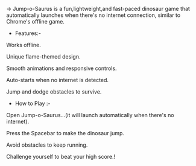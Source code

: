 -> Jump-o-Saurus is a fun,lightweight,and fast-paced dinosaur game that automatically launches when there's no internet connection, similar to Chrome's offline game.

* Features:-

Works offline.

Unique flame-themed design.

Smooth animations and responsive controls.

Auto-starts when no internet is detected.

Jump and dodge obstacles to survive.

* How to Play  :-

Open Jump-o-Saurus...(it will launch automatically when there's no internet).

Press the Spacebar to make the dinosaur jump.

Avoid obstacles to keep running.

Challenge yourself to beat your high score.!
